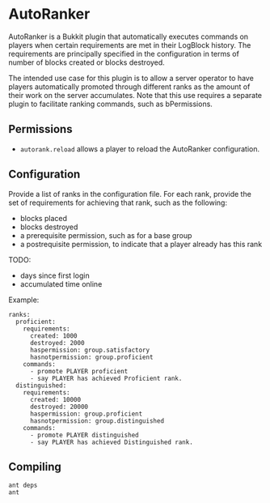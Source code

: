 AutoRanker
==========

AutoRanker is a Bukkit plugin that automatically executes commands on players
when certain requirements are met in their LogBlock history. The requirements
are principally specified in the configuration in terms of number of blocks
created or blocks destroyed.

The intended use case for this plugin is to allow a server operator to have
players automatically promoted through different ranks as the amount of their
work on the server accumulates. Note that this use requires a separate plugin
to facilitate ranking commands, such as bPermissions.

Permissions
-----------

* `autorank.reload`
	allows a player to reload the AutoRanker configuration.

Configuration
-------------

Provide a list of ranks in the configuration file.
For each rank, provide the set of requirements for achieving that rank,
such as the following:

* blocks placed
* blocks destroyed
* a prerequisite permission, such as for a base group
* a postrequisite permission, to indicate that a player already has this rank

TODO:
* days since first login
* accumulated time online

Example:

    ranks:
      proficient:
        requirements:
          created: 1000
          destroyed: 2000
          haspermission: group.satisfactory
          hasnotpermission: group.proficient
        commands:
          - promote PLAYER proficient
          - say PLAYER has achieved Proficient rank.
      distinguished:
        requirements:
          created: 10000
          destroyed: 20000
          haspermission: group.proficient
          hasnotpermission: group.distinguished
        commands:
          - promote PLAYER distinguished
          - say PLAYER has achieved Distinguished rank.


Compiling
---------

    ant deps
    ant


